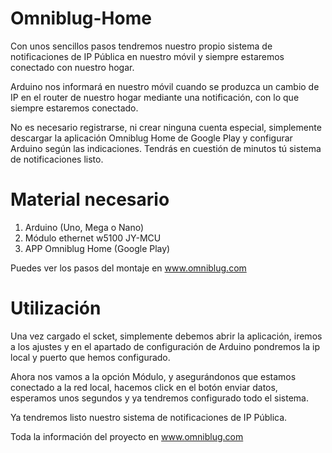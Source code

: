 Omniblug-Home
=============

Con unos sencillos pasos tendremos nuestro propio sistema de notificaciones de IP Pública en nuestro móvil y siempre estaremos conectado con nuestro hogar.

Arduino nos informará en nuestro móvil cuando se produzca un cambio de IP en el router de nuestro hogar mediante una notificación, con lo que siempre estaremos conectado.

No es necesario registrarse, ni crear ninguna cuenta especial, simplemente descargar la aplicación Omniblug Home de Google Play y configurar Arduino según las indicaciones. Tendrás en cuestión de minutos tú sistema de notificaciones listo.


Material necesario
==================

1. Arduino (Uno, Mega o Nano)
2. Módulo ethernet w5100 JY-MCU
3. APP Omniblug Home (Google Play)

Puedes ver los pasos del montaje en www.omniblug.com


Utilización
===========

Una vez cargado el scket, simplemente debemos abrir la aplicación, iremos a los ajustes y en el apartado de configuración de Arduino pondremos la ip local y puerto que hemos configurado.

Ahora nos vamos a la opción Módulo, y asegurándonos que estamos conectado a la red local, hacemos click en el botón enviar datos, esperamos unos segundos y ya tendremos configurado todo el sistema.

Ya tendremos listo nuestro sistema de notificaciones de IP Pública.

Toda la información del proyecto en www.omniblug.com

